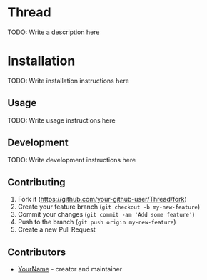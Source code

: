 # Thread

TODO: Write a description here

# Installation

TODO: Write installation instructions here

## Usage

TODO: Write usage instructions here

## Development

TODO: Write development instructions here

## Contributing

1. Fork it (<https://github.com/your-github-user/Thread/fork>)
2. Create your feature branch (`git checkout -b my-new-feature`)
3. Commit your changes (`git commit -am 'Add some feature'`)
4. Push to the branch (`git push origin my-new-feature`)
5. Create a new Pull Request

## Contributors

- [YourName](https://github.com/your-github-user) - creator and maintainer
